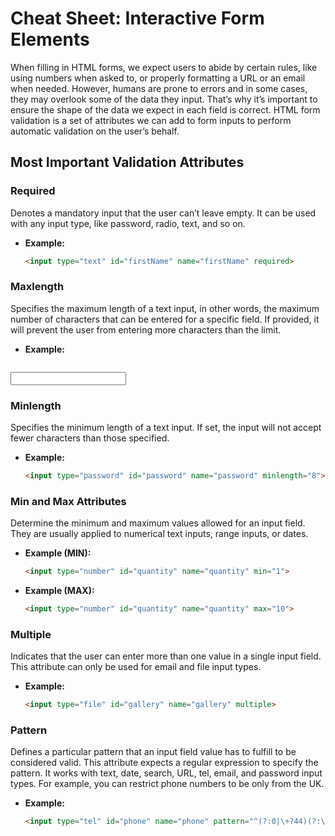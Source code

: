 # Cheat Sheet: Interactive Form Elements

When filling in HTML forms, we expect users to abide by certain rules, like using numbers when asked to, or properly formatting a URL or an email when needed. However, humans are prone to errors and in some cases, they may overlook some of the data they input. That’s why it’s important to ensure the shape of the data we expect in each field is correct. HTML form validation is a set of attributes we can add to form inputs to perform automatic validation on the user’s behalf.

## Most Important Validation Attributes

### Required

Denotes a mandatory input that the user can’t leave empty. It can be used with any input type, like password, radio, text, and so on.

- **Example:**
  ```markdown
  <input type="text" id="firstName" name="firstName" required>

### Maxlength
Specifies the maximum length of a text input, in other words, the maximum number of characters that can be entered for a specific field. If provided, it will prevent the user from entering more characters than the limit.

- **Example:**
  ```markdown
<input type="text" id="description" name="description" maxlength="50">

### Minlength
Specifies the minimum length of a text input. If set, the input will not accept fewer characters than those specified.

- **Example:**
  ```markdown
  <input type="password" id="password" name="password" minlength="8">

### Min and Max Attributes
Determine the minimum and maximum values allowed for an input field. They are usually applied to numerical text inputs, range inputs, or dates.

- **Example (MIN):**
  ```markdown
  <input type="number" id="quantity" name="quantity" min="1">
- **Example (MAX):**
  ```markdown
  <input type="number" id="quantity" name="quantity" max="10">

### Multiple
Indicates that the user can enter more than one value in a single input field. This attribute can only be used for email and file input types.

- **Example:**
  ```markdown
  <input type="file" id="gallery" name="gallery" multiple>

### Pattern
Defines a particular pattern that an input field value has to fulfill to be considered valid. This attribute expects a regular expression to specify the pattern. It works with text, date, search, URL, tel, email, and password input types. For example, you can restrict phone numbers to be only from the UK.

- **Example:**
  ```markdown
  <input type="tel" id="phone" name="phone" pattern="^(?:0|\+?44)(?:\d\s?){9,10}$">
